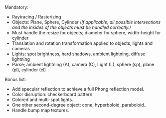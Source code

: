 Mandatory:
* Raytracing / Rasterizing
* Objects: Plane, Sphere, Cylinder
/*If applicable, all possible intersections and the insides of the objects must be handled correctly.*/
* Must handle the resize for objects; diameter for sphere, width-height for cylinder
* Translation and rotation transformation applied to objects, lights and cameras
* Lights; spot brightness, hard shadows, ambient lightning, diffuse lightning
* Parse; ambient lightning (A), camera (C), Light (L), sphere (sp), plane (pl), cylinder (cl)

Bonus list:
* Add specular reflection to achieve a full Phong reflection model.
* Color disruption: checkerboard pattern.
* Colored and multi-spot lights.
* One other second-degree object: cone, hyperboloid, paraboloid..
* Handle bump map textures.
